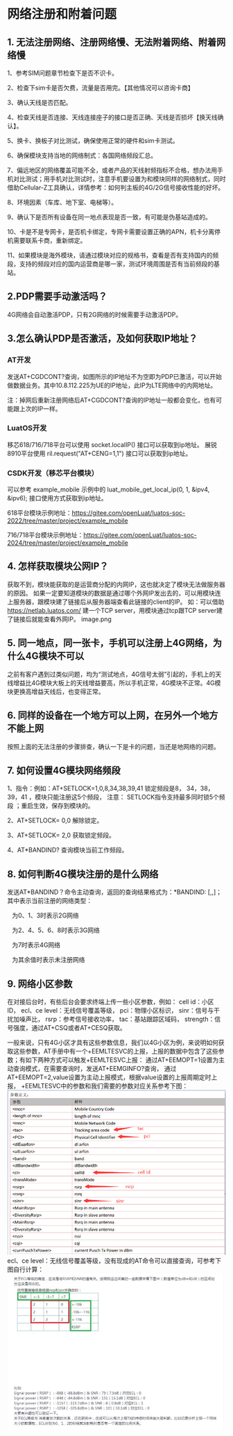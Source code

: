 # 网络注册和附着问题

## 1. 无法注册网络、注册网络慢、无法附着网络、附着网络慢

1、参考SIM问题章节检查下是否不识卡。

2、检查下sim卡是否欠费，流量是否用完。【其他情况可以咨询卡商】

3、确认天线是否匹配。

4、检查天线是否连接、天线连接座子的接口是否正确、天线是否损坏【换天线确认】。

5、换卡、换板子对比测试，确保使用正常的硬件和sim卡测试。

6、确保模块支持当地的网络制式：各国网络频段汇总。

7、偏远地区的网络覆盖可能不全，或者产品的天线射频指标不合格，想办法用手机对比测试；用手机对比测试时，注意手机要设置为和模块同样的网络制式，同时借助Cellular-Z工具确认，详情参考：如何判主板的4G/2G信号接收性能的好坏。

8、环境因素（车库、地下室、电梯等）。

9、确认下是否所有设备在同一地点表现是否一致，有可能是伪基站造成的。

10、卡是不是专网卡，是否机卡绑定，专网卡需要设置正确的APN，机卡分离停机需要联系卡商，重新绑定。

11、如果模块是海外模块，请通过模块对应的规格书，查看是否有支持国内的频段，支持的频段对应的国内运营商是哪一家，测试环境周围是否有当前频段的基站。

## 2.PDP需要手动激活吗？

4G网络会自动激活PDP，只有2G网络的时候需要手动激活PDP。

## 3.怎么确认PDP是否激活，及如何获取IP地址？

### AT开发

发送AT+CGDCONT?查询，如图所示的IP地址不为空即为PDP已激活，可以开始做数据业务。其中10.8.112.225为UE的IP地址，此IP为LTE网络中的内网地址。

注：掉网后重新注册网络后AT+CGDCONT?查询的IP地址一般都会变化，也有可能跟上次的IP一样。

### LuatOS开发

移芯618/716/718平台可以使用 socket.localIP() 接口可以获取到ip地址。
展锐8910平台使用 ril.request("AT+CENG=1,1") 接口可以获取到ip地址。

### CSDK开发（移芯平台模块）

可以参考 example_mobile 示例中的 luat_mobile_get_local_ip(0, 1, &ipv4, &ipv6); 接口使用方式获取到ip地址。

618平台模块示例地址：https://gitee.com/openLuat/luatos-soc-2022/tree/master/project/example_mobile

716/718平台模块示例地址：https://gitee.com/openLuat/luatos-soc-2024/tree/master/project/example_mobile

## 4. 怎样获取模块公网IP？

获取不到，模块能获取的是运营商分配的内网IP，这也就决定了模块无法做服务器的原因。
如果一定要知道模块的数据是通过哪个外网IP发出去的，可以用模块连上服务器，跟模块建了链接后从服务器端查看此链接的client的IP。
如：可以借助 https://netlab.luatos.com/ 建一个TCP server，用模块通过tcp跟TCP server建了链接后就能查看外网IP。
image.png

## 5. 同一地点，同一张卡，手机可以注册上4G网络，为什么4G模块不可以

之前有客户遇到过类似问题，均为“测试地点，4G信号太弱”引起的，手机上的天线增益比4G模块大板上的天线增益要高，所以手机正常，4G模块不正常。4G模块更换高增益天线后，也变得正常。

## 6. 同样的设备在一个地方可以上网，在另外一个地方不能上网

按照上面的无法注册的步骤排查，确认一下是卡的问题，当还是地网络的问题。

## 7. 如何设置4G模块网络频段

1、指令：例如：AT+SETLOCK=1,0,8,34,38,39,41
锁定频段是8， 34，38，39，41 ，模块只能注册这5个频段，
注意： SETLOCK指令支持最多同时锁5个频段 ；重启生效，保存到模块的。

2、AT+SETLOCK= 0,0 解除锁定。

3、AT+SETLOCK= 2,0 获取锁定频段。

4、AT*BANDIND? 查询模块当前工作频段。

## 8. 如何判断4G模块注册的是什么网络

发送AT*BANDIND？命令主动查询，返回的查询结果格式为：*BANDIND: <n>[,<band>,<AcT>]；其中<AcT>表示当前注册的网络类型：

  <AcT>为0、1、3时表示2G网络

  <AcT>为2、4、5、6、8时表示3G网络

  <AcT>为7时表示4G网络

  <AcT>为其余值时表示未注册网络

## 9. 网络小区参数

在对接后台时，有些后台会要求终端上传一些小区参数，例如：
cell id：小区ID，
ecl、ce level：无线信号覆盖等级，
pci：物理小区标识，
sinr：信号与干扰加噪声比，
rsrp：参考信号接收功率，
tac：基站跟踪区域码，
strength：信号强度，通过AT+CSQ或者AT+CESQ获取。

一般来说，只有4G小区才具有这些参数信息，我们以4G小区为例，来说明如何获取这些参数，AT手册中有一个+EEMLTESVC的上报，上报的数据中包含了这些参数；有如下两种方式可以触发+EEMLTESVC上报：
通过AT+EEMOPT=1设置为主动查询模式，在需要查询时，发送AT+EEMGINFO?查询，
通过AT+EEMOPT=2,value设置为主动上报模式，根据value设置的上报周期定时上报，
+EEMLTESVC中的参数和我们需要的参数对应关系参考下图：
![](image/20220719110948684_image.png)
ecl、ce level：无线信号覆盖等级，没有现成的AT命令可以直接查询，可参考下图自行计算：
![](image/20220719111014808_image.png)